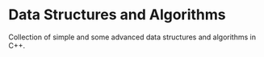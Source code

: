# Data Structures and Algorithms
Collection of simple and some advanced data structures and algorithms in C++.
